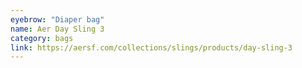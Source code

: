 ```yaml
---
eyebrow: "Diaper bag"
name: Aer Day Sling 3
category: bags
link: https://aersf.com/collections/slings/products/day-sling-3
---
```

